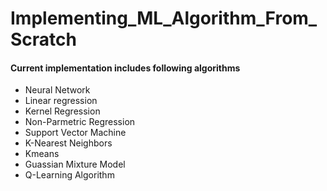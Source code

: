 # Implementing_ML_Algorithm_From_Scratch

#### Current implementation includes following algorithms

  * Neural Network
  * Linear regression
  * Kernel Regression
  * Non-Parmetric Regression
  * Support Vector Machine
  * K-Nearest Neighbors
  * Kmeans
  * Guassian Mixture Model
  * Q-Learning Algorithm
  
